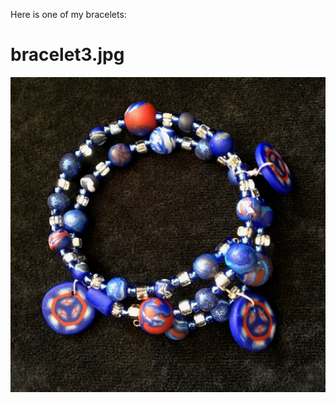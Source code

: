 Here is one of my bracelets:

# bracelet3.jpg

![bracelet of red and blue beads](/images/bracelet3.jpg)
